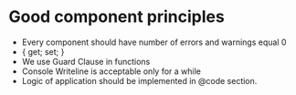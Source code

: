 # Good component principles
- Every component should have number of errors and warnings equal 0
- { get; set; } 
- We use Guard Clause in functions
- Console Writeline is acceptable only for a while
- Logic of application should be implemented in @code section. 
